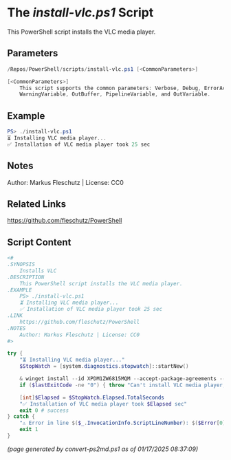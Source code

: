 The *install-vlc.ps1* Script
===========================

This PowerShell script installs the VLC media player.

Parameters
----------
```powershell
/Repos/PowerShell/scripts/install-vlc.ps1 [<CommonParameters>]

[<CommonParameters>]
    This script supports the common parameters: Verbose, Debug, ErrorAction, ErrorVariable, WarningAction, 
    WarningVariable, OutBuffer, PipelineVariable, and OutVariable.
```

Example
-------
```powershell
PS> ./install-vlc.ps1
⏳ Installing VLC media player...
✅ Installation of VLC media player took 25 sec

```

Notes
-----
Author: Markus Fleschutz | License: CC0

Related Links
-------------
https://github.com/fleschutz/PowerShell

Script Content
--------------
```powershell
<#
.SYNOPSIS
	Installs VLC
.DESCRIPTION
	This PowerShell script installs the VLC media player.
.EXAMPLE
	PS> ./install-vlc.ps1
	⏳ Installing VLC media player...
	✅ Installation of VLC media player took 25 sec
.LINK
	https://github.com/fleschutz/PowerShell
.NOTES
	Author: Markus Fleschutz | License: CC0
#>

try {
	"⏳ Installing VLC media player..."
	$StopWatch = [system.diagnostics.stopwatch]::startNew()

	& winget install --id XPDM1ZW6815MQM --accept-package-agreements --accept-source-agreements
	if ($lastExitCode -ne "0") { throw "Can't install VLC media player, is it already installed?" }

	[int]$Elapsed = $StopWatch.Elapsed.TotalSeconds
	"✅ Installation of VLC media player took $Elapsed sec"
	exit 0 # success
} catch {
	"⚠️ Error in line $($_.InvocationInfo.ScriptLineNumber): $($Error[0])"
	exit 1
}
```

*(page generated by convert-ps2md.ps1 as of 01/17/2025 08:37:09)*
